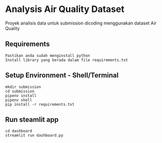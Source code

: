 # Analysis Air Quality Dataset
Proyek analisis data untuk submission dicoding menggunakan dataset Air Quality

## Requirements
```
Pastikan anda sudah menginstall python
Install library yang berada dalam file requirements.txt
```

## Setup Environment - Shell/Terminal
```
mkdir submission
cd submission
pipenv install
pipenv shell
pip install -r requirements.txt
```

## Run steamlit app
```
cd dashboard
streamlit run dashboard.py
```
